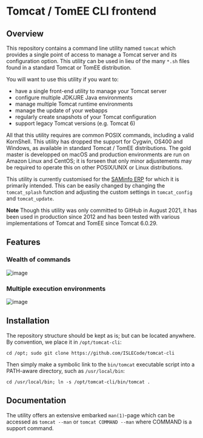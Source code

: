 # Tomcat / TomEE CLI frontend

## Overview

This repository contains a command line utility named `tomcat` which provides a single point of access to manage a Tomcat server
and its configuration option. This utility can be used in lieu of the many `*.sh` files found in a standard Tomcat or TomEE
distribution.

You will want to use this utility if you want to:

  - have a single front-end utility to manage your Tomcat server
  - configure multiple JDK/JRE Java environments
  - manage multiple Tomcat runtime environments
  - manage the update of your webapps
  - regularly create snapshots of your Tomcat configuration
  - support legacy Tomcat versions (e.g. Tomcat 6)

All that this utility requires are common POSIX commands, including a valid KornShell. This utility has dropped the support for
Cygwin, OS400 and Windows, as available in standard Tomcat / TomEE distributions. The gold master is developped on macOS and
production environments are run on Amazon Linux and CentOS; it is forseen that only minor adjustements may be required to operate
this on other POSIX/UNIX or Linux distributions.

This utility is currently customised for the [SAMinfo ERP](http://saminfo.ch) for which it is primarily intended. This can be
easily changed by changing the `tomcat_splash` function and adjusting the custom settings in `tomcat_config` and `tomcat_update`.

**Note** Though this utility was only committed to GitHub in August 2021, it has been used in production since 2012 and has been
tested with various implementations of Tomcat and TomEE since Tomcat 6.0.29.

## Features

### Wealth of commands

![image](https://user-images.githubusercontent.com/6306262/130101631-7f4379bf-e5b1-4f2e-af8e-f24f47493b94.png)

### Multiple execution environments

![image](https://user-images.githubusercontent.com/6306262/130083108-13ab1df9-3fc3-41e4-80e9-591a05672b19.png)

## Installation

The repository structure should be kept as is; but can be located anywhere. By convention, we place it in `/opt/tomcat-cli`:

```
cd /opt; sudo git clone https://github.com/ISLECode/tomcat-cli
```

Then simply make a symbolic link to the `bin/tomcat` executable script into a PATH-aware directory, such as `/usr/local/bin`:

```
cd /usr/local/bin; ln -s /opt/tomcat-cli/bin/tomcat .
```

## Documentation

The utility offers an extensive embarked `man(1)`-page which can be accessed as `tomcat --man` or `tomcat COMMAND --man` where
COMMAND is a support command.
